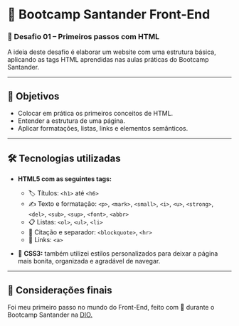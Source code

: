 # 🚀 Bootcamp Santander Front-End  
### 📘 Desafio 01 – Primeiros passos com HTML

A ideia deste desafio é elaborar um website com uma estrutura básica, aplicando as tags HTML aprendidas nas aulas práticas do Bootcamp Santander.

---

## 🎯 Objetivos
 - Colocar em prática os primeiros conceitos de HTML.
 - Entender a estrutura de uma página.
 - Aplicar formatações, listas, links e elementos semânticos.

---

## 🛠 Tecnologias utilizadas

- **HTML5 com as seguintes tags:**
  - 🏷️ Títulos: `<h1>` até `<h6>`
  - ✍️ Texto e formatação: `<p>`, `<mark>`, `<small>`, `<i>`, `<u>`, `<strong>`, `<del>`, `<sub>`, `<sup>`, `<font>`, `<abbr>`
  - 📋 Listas: `<ol>`, `<ul>`, `<li>`
  - 💬 Citação e separador: `<blockquote>`, `<hr>`
  - 🔗 Links: `<a>`

- 🎨 **CSS3:** também utilizei estilos personalizados para deixar a página mais bonita, organizada e agradável de navegar.

---

## 💙 Considerações finais
Foi meu primeiro passo no mundo do Front-End, feito com 💙 durante o Bootcamp Santander na [DIO.](https://dio.me)

